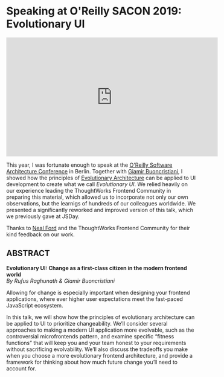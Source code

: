 # Speaking at O'Reilly SACON 2019: Evolutionary UI

<iframe width="560" height="315" src="https://www.youtube.com/embed/QNRv-KyhVK0" frameborder="0" allow="accelerometer; autoplay; encrypted-media; gyroscope; picture-in-picture" allowfullscreen></iframe></br />

This year, I was fortunate enough to speak at the [O'Reilly Software Architecture Conference](https://conferences.oreilly.com/software-architecture) in Berlin. Together with [Giamir Buoncristiani](https://giamir.com), I showed how the principles of [Evolutionary Architecture](https://evolutionaryarchitecture.com/) can be applied to UI development to create what we call _Evolutionary UI_. We relied heavily on our experience leading the ThoughtWorks Frontend Community in preparing this material, which allowed us to incorporate not only our own observations, but the learnigs of hundreds of our colleagues worldwide. We presented a significantly reworked and improved version of this talk, which we previously gave at JSDay.

Thanks to [Neal Ford](nealford.com) and the ThoughtWorks Frontend Community for their kind feedback on our work.

## ABSTRACT

**Evolutionary UI: Change as a first-class citizen in the modern frontend world**<br />
_By Rufus Raghunath & Giamir Buoncristiani_

Allowing for change is especially important when designing your frontend applications, where ever higher user expectations meet the fast-paced JavaScript ecosystem.

In this talk, we will show how the principles of evolutionary architecture can be applied to UI to prioritize changeability. We’ll consider several approaches to making a modern UI application more evolvable, such as the controversial microfrontends pattern, and examine specific “fitness functions” that will keep you and your team honest to your requirements without sacrificing evolvability. We’ll also discuss the tradeoffs you make when you choose a more evolutionary frontend architecture, and provide a framework for thinking about how much future change you’ll need to account for.
